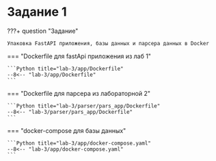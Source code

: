 # Задание 1 



???+ question "Задание"

    Упаковка FastAPI приложения, базы данных и парсера данных в Docker

=== "Dockerfile для fastApi приложения из лаб 1"

    ```Python title="lab-3/app/Dockerfile"
    --8<-- "lab-3/app/Dockerfile"
    ```

=== "Dockerfile для парсера из лабораторной 2"

    ```Python title="lab-3/parser/pars_app/Dockerfile"
    --8<-- "lab-3/parser/pars_app/Dockerfile"
    ```

=== "docker-compose для базы данных"

    ```Python title="lab-3/app/docker-compose.yaml"
    --8<-- "lab-3/app/docker-compose.yaml"
    ```
